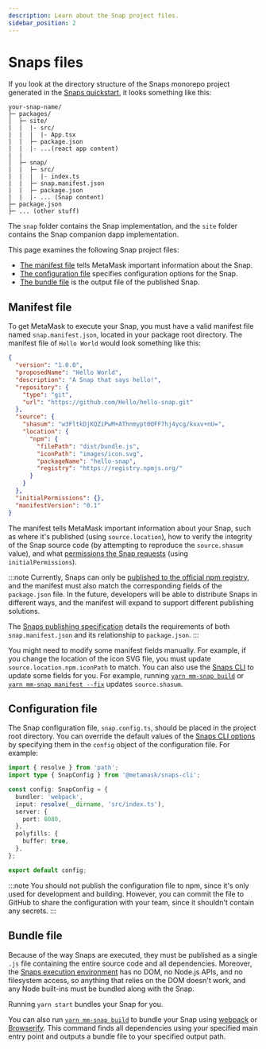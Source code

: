 ```yaml
---
description: Learn about the Snap project files.
sidebar_position: 2
---
```


# Snaps files

If you look at the directory structure of the Snaps monorepo project generated in the
[Snaps quickstart](../../get-started/quickstart.mdx), it looks something like this:

```text
your-snap-name/
├─ packages/
│  ├─ site/
|  |  |- src/
|  |  |  |- App.tsx
|  |  ├─ package.json
|  |  |- ...(react app content)
|  |
│  ├─ snap/
|  |  ├─ src/
|  |  |  |- index.ts
|  |  ├─ snap.manifest.json
|  |  ├─ package.json
|  |  |- ... (Snap content)
├─ package.json
├─ ... (other stuff)
```

The `snap` folder contains the Snap implementation, and the `site` folder contains the Snap
companion dapp implementation.

This page examines the following Snap project files:

- [The manifest file](#manifest-file) tells MetaMask important information about the Snap.
- [The configuration file](#configuration-file) specifies configuration options for the Snap.
- [The bundle file](#bundle-file) is the output file of the published Snap.

## Manifest file

To get MetaMask to execute your Snap, you must have a valid manifest file named `snap.manifest.json`,
located in your package root directory.
The manifest file of `Hello World` would look something like this:

```json
{
  "version": "1.0.0",
  "proposedName": "Hello World",
  "description": "A Snap that says hello!",
  "repository": {
    "type": "git",
    "url": "https://github.com/Hello/hello-snap.git"
  },
  "source": {
    "shasum": "w3FltkDjKQZiPwM+AThnmypt0OFF7hj4ycg/kxxv+nU=",
    "location": {
      "npm": {
        "filePath": "dist/bundle.js",
        "iconPath": "images/icon.svg",
        "packageName": "hello-snap",
        "registry": "https://registry.npmjs.org/"
      }
    }
  },
  "initialPermissions": {},
  "manifestVersion": "0.1"
}
```

The manifest tells MetaMask important information about your Snap, such as where it's published
(using `source.location`), how to verify the integrity of the Snap source code (by attempting to
reproduce the `source.shasum` value), and what
[permissions the Snap requests](../../how-to/request-permissions.md) (using `initialPermissions`).

:::note
Currently, Snaps can only be
[published to the official npm registry](https://docs.npmjs.com/packages-and-modules/contributing-packages-to-the-registry),
and the manifest must also match the corresponding fields of the `package.json` file.
In the future, developers will be able to distribute Snaps in different ways, and the manifest will
expand to support different publishing solutions.

The [Snaps publishing specification](https://github.com/MetaMask/SIPs/blob/main/SIPS/sip-9.md)
details the requirements of both `snap.manifest.json` and its relationship to `package.json`.
:::

You might need to modify some manifest fields manually.
For example, if you change the location of the icon SVG file, you must update
`source.location.npm.iconPath` to match.
You can also use the [Snaps CLI](../../reference/cli/subcommands.md) to update some fields for you.
For example, running [`yarn mm-snap build`](../../reference/cli/subcommands.md#b-build) or
[`yarn mm-snap manifest --fix`](../../reference/cli/subcommands.md#m-manifest) updates `source.shasum`.

## Configuration file

The Snap configuration file, `snap.config.ts`, should be placed in the project root directory.
You can override the default values of the [Snaps CLI options](../../reference/cli/options.md) by specifying
them in the `config` object of the configuration file.
For example:

```ts
import { resolve } from 'path';
import type { SnapConfig } from '@metamask/snaps-cli';

const config: SnapConfig = {
  bundler: 'webpack',
  input: resolve(__dirname, 'src/index.ts'),
  server: {
    port: 8080,
  },
  polyfills: {
    buffer: true,
  },
};

export default config;
```

:::note
You should not publish the configuration file to npm, since it's only used for development and
building.
However, you can commit the file to GitHub to share the configuration with your team, since it
shouldn't contain any secrets.
:::

## Bundle file

Because of the way Snaps are executed, they must be published as a single `.js` file containing the
entire source code and all dependencies.
Moreover, the [Snaps execution environment](execution-environment.md) has no DOM, no Node.js
APIs, and no filesystem access, so anything that relies on the DOM doesn't work, and any Node
built-ins must be bundled along with the Snap.

Running `yarn start` bundles your Snap for you.

You can also run [`yarn mm-snap build`](../../reference/cli/subcommands.md#b-build) to bundle your
Snap using [webpack](https://webpack.js.org/) or [Browserify](https://browserify.org).
This command finds all dependencies using your specified main entry point and outputs a bundle
file to your specified output path.

